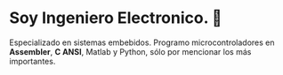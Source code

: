 # Soy Ingeniero Electronico. 🚀

Especializado en sistemas embebidos. Programo microcontroladores en <strong>Assembler</strong>, <strong>C ANSI</strong>, Matlab y Python, sólo por mencionar los más importantes. 
